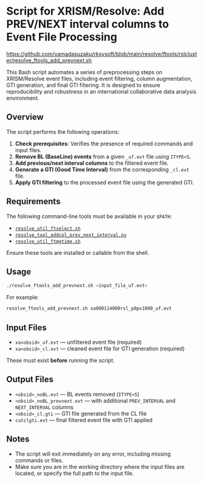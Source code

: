 # Script for XRISM/Resolve: Add PREV/NEXT interval columns to Event File Processing 

https://github.com/yamadasuzaku/rksysoft/blob/main/resolve/ftools/rslcluster/resolve_ftools_add_prevnext.sh

This Bash script automates a series of preprocessing steps on XRISM/Resolve event files, including event filtering, column augmentation, GTI generation, and final GTI filtering. 
It is designed to ensure reproducibility and robustness in an international collaborative data analysis environment.

## Overview

The script performs the following operations:

1. **Check prerequisites**: Verifies the presence of required commands and input files.
2. **Remove BL (BaseLine) events** from a given `_uf.evt` file using `ITYPE<5`.
3. **Add previous/next interval columns** to the filtered event file.
4. **Generate a GTI (Good Time Interval)** from the corresponding `_cl.evt` file.
5. **Apply GTI filtering** to the processed event file using the generated GTI.

## Requirements

The following command-line tools must be available in your `$PATH`:

- [`resolve_util_ftselect.sh`](https://github.com/yamadasuzaku/rksysoft/blob/main/resolve/util/resolve_util_ftselect.sh)
- [`resolve_tool_addcol_prev_next_interval.py`](https://github.com/yamadasuzaku/rksysoft/blob/main/resolve/util/resolve_tool_addcol_prev_next_interval.py)
- [`resolve_util_ftmgtime.sh`](resolve_util_ftmgtime.sh)

Ensure these tools are installed or callable from the shell.

## Usage

```bash
./resolve_ftools_add_prevnext.sh <input_file_uf.evt>
````

For example:

```bash
resolve_ftools_add_prevnext.sh xa000114000rsl_p0px1000_uf.evt
```

## Input Files

* `xa<obsid>_uf.evt` — unfiltered event file (required)
* `xa<obsid>_cl.evt` — cleaned event file for GTI generation (required)

These must exist **before** running the script.

## Output Files

* `<obsid>_noBL.evt` — BL events removed (`ITYPE<5`)
* `<obsid>_noBL_prevnext.evt` — with additional `PREV_INTERVAL` and `NEXT_INTERVAL` columns
* `<obsid>_cl.gti` — GTI file generated from the CL file
* `cutclgti.evt` — final filtered event file with GTI applied

## Notes

* The script will exit immediately on any error, including missing commands or files.
* Make sure you are in the working directory where the input files are located, or specify the full path to the input file.